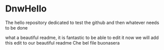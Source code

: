 # DnwHello
The hello repository dedicated to test the github and then whatever needs to be done

what a beautiful readme, it is fantastic to be able to edit it
now we will add this edit to our beautiful readme
Che bel file
buonasera
